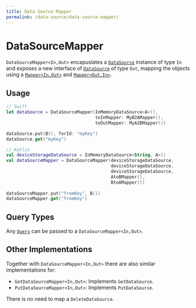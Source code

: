 ```yaml
---
title: Data Source Mapper
permalink: /data-source/data-source-mapper/
---
```


# DataSourceMapper

`DataSourceMapper<In,Out>` encapuslates a [`DataSource`](DataSource.md) instance of type `In` and exposes a new interface of [`DataSource`](DataSource.md) of type `Out`, mapping the objects using a [`Mapper<In,Out>`](../Mapper.md) and [`Mapper<Out,In>`](../Mapper.md).

## Usage

```swift
// Swift
let dataSource = DataSourceMapper(InMemoryDataSource<A>(),
                                  toInMapper: MyB2AMapper(),
                                  toOutMapper: MyA2BMapper())

dataSource.put(B(), forId: "myKey")
dataSource.get("myKey")
```

```kotlin
// Kotlin
val deviceStorageDataSource = InMemoryDataSource<String, A>()
val dataSourceMapper = DataSourceMapper(deviceStorageDataSource,
                                        deviceStorageDataSource,
                                        deviceStorageDataSource, 
                                        AtoBMapper(), 
                                        BtoAMapper())
  
dataSourceMapper.put("fromKey", B())
dataSourceMapper.get("fromKey")
```

## Query Types

Any [`Query`](Query.md) can be passed to a `DataSourceMapper<In,Out>`.


## Other Implementations

Together with `DataSourceMapper<In,Out>` there are also similar implementations for:

- `GetDataSourceMapper<In,Out>`: Implements `GetDataSource`.
- `PutDataSourceMapper<In,Out>`: Implements `PutDataSource`.

There is no need to map a `DeleteDataSource`.
